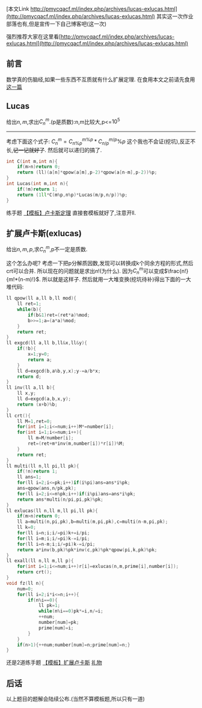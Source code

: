 [本文Link http://pmycqacf.ml/index.php/archives/lucas-exlucas.html](http://pmycqacf.ml/index.php/archives/lucas-exlucas.html)
其实这一次作业部落也有,但是宣传一下自己博客吧(这一次)

强烈推荐大家在这里看[http://pmycqacf.ml/index.php/archives/lucas-exlucas.html](http://pmycqacf.ml/index.php/archives/lucas-exlucas.html)

## 前言
数学真的伤脑经,如果一些东西不互质就有什么扩展定理.
在食用本文之前请先食用[这一篇](http://pmycqacf.ml/index.php/archives/crt-excrt.html)


<!--more-->


## Lucas
给出$n,m$,求出$C_n^m%p$.(p是质数):n,m比较大,p<=$10^5$

---------

考虑下面这个式子:
$C_n^m=C_{n\%p}^{m\%p}*C_{n/p}^{m/p}\%p$
这个我也不会证(挖坑),反正不长,~~记一记就好了~~.
然后就可以递归的搞了.
```cpp
int C(int m,int n){
	if(m>n)return 0;
	return (ll)(a[n]*qpow(a[m],p-2)*qpow(a[n-m],p-2))%p;
}
int Lucas(int m,int n){
	if(!m)return 1;
	return (1ll*C(m%p,n%p)*Lucas(m/p,n/p))%p;
}
```
练手题
[【模板】卢卡斯定理](https://www.luogu.org/problemnew/show/P3807)
直接套模板就好了,注意开ll.

## 扩展卢卡斯(exlucas)
给出$n,m,p$,求$C_n^m%p$,p不一定是质数.

这个怎么办呢?
考虑一下把p分解质因数,发现可以转换成k个同余方程的形式,然后crt可以合并.
所以现在的问题就是求出$n!%a_k^{p_k}$(为什么).
因为$C_n^m$可以变成$\frac{n!}{m!*(n-m)!}$.
所以就是这样子.
然后就用一大堆变换(挖坑待补)得出下面的一大堆代码:
```cpp
ll qpow(ll a,ll b,ll mod){
	ll ret=1;
	while(b){
		if(b&1)ret=(ret*a)%mod;
		b>>=1;a=(a*a)%mod;
	}
	return ret;
}
ll exgcd(ll a,ll b,ll&x,ll&y){
	if(!b){
		x=1;y=0;
		return a;
	}
	ll d=exgcd(b,a%b,y,x);y-=a/b*x;
	return d;
}
ll inv(ll a,ll b){
	ll x,y;
	ll d=exgcd(a,b,x,y);
	return (x+b)%b;
}
ll crt(){
	ll M=1,ret=0;
	for(int i=1;i<=num;i++)M*=number[i];
	for(int i=1;i<=num;i++){
		ll m=M/number[i];
		ret=(ret+m*inv(m,number[i])*r[i])%M;
	}
	return ret;
}
ll multi(ll n,ll pi,ll pk){
	if(!n)return 1;
	ll ans=1;
	for(ll i=2;i<=pk;i++)if(i%pi)ans=ans*i%pk;
	ans=qpow(ans,n/pk,pk);
	for(ll i=2;i<=n%pk;i++)if(i%pi)ans=ans*i%pk;
	return ans*multi(n/pi,pi,pk)%pk;
}
ll exlucas(ll n,ll m,ll pi,ll pk){
	if(m>n)return 0;
	ll a=multi(n,pi,pk),b=multi(m,pi,pk),c=multi(n-m,pi,pk);
	ll k=0;
	for(ll i=n;i;i/=pi)k+=i/pi;
	for(ll i=m;i;i/=pi)k-=i/pi;
	for(ll i=n-m;i;i/=pi)k-=i/pi;
	return a*inv(b,pk)%pk*inv(c,pk)%pk*qpow(pi,k,pk)%pk;
}
ll exall(ll n,ll m,ll p){
	for(int i=1;i<=num;i++)r[i]=exlucas(n,m,prime[i],number[i]);
	return crt();
}
void fz(ll n){
	num=0;
	for(ll i=2;i*i<=n;i++){
		if(n%i==0){
			ll pk=1;
			while(n%i==0)pk*=i,n/=i;
			++num;
			number[num]=pk;
			prime[num]=i;
		}
	}
	if(n>1){++num;number[num]=n;prime[num]=n;}
}
```
还是2道练手题
[【模板】扩展卢卡斯](https://www.luogu.org/problemnew/show/P4720)
[礼物](https://www.lydsy.com/JudgeOnline/problem.php?id=2142)


## 后话
以上题目的题解会陆续公布.(当然不算模板题,所以只有一道)
